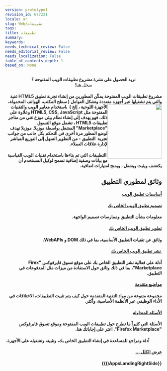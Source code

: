 ```yaml
---
version: prototype1
revision_id: 677221
locale: ar
slug: Web/تطبيقات
tags: 
title: تطبيقات
summary: 
keywords: 
needs_technical_review: False
needs_editorial_review: False
needs_localization: False
table_of_contents_depth: 1
based_on: None
---
```

<div class="standardSidebar" dir="rtl" style="text-align: center;">
 <strong>تريد الحصول على نشرة مشروع تطبيقات الويب المفتوحة ؟</strong><br />
 <a href="https://marketplace.firefox.com/developers/#newsletter-signup">سجل هنا!</a></div>
<h4 dir="rtl" id=".D9.85.D8.B4.D8.B1.D9.88.D8.B9_.D8.AA.D8.B7.D8.A8.D9.8A.D9.82.D8.A7.D8.AA_.D8.A7.D9.84.D9.88.D9.8A.D8.A8_.D8.A7.D9.84.D9.85.D9.81.D8.AA.D9.88.D8.AD.D8.A9_.D9.8A.D9.85.D9.83.D9.86_.D8.A7.D9.84.D9.85.D8.B7.D9.88.D8.B1.D9.8A.D9.86_.D9.85.D9.86_.D8.A5.D9.86.D8.B4.D8.A7.D8.A1_.D8.AA.D8.AC.D8.B1.D8.A8.D8.A9_.D8.AA.D8.B7.D8.A8.D9.8A.D9.82_HTML5_.D8.BA.D9.86.D9.8A.D8.A9_.D9.88.D8.A7.D9.84.D8.AA.D9.8A_.D9.8A.D8.AA.D9.85_.D8.AA.D8.B4.D8.BA.D9.8A.D9.84.D9.87.D8.A7_.D8.B9.D8.A8.D8.B1_.D8.A3.D8.AC.D9.87.D8.B2.D9.87_.D9.85.D8.AA.D8.B9.D8.AF.D8.AF.D8.A9_.D9.88.D8.AA.D8.B4.D9.83.D9.84_.D8.A7.D9.84.D8.B9.D9.88.D8.A7.D9.85.D9.84_(_.D8.B3.D8.B7.D8.AD_.D8.A7.D9.84.D9.85.D9.83.D8.AA.D8.A8.D8.8C_.D8.A7.D9.84.D9.87.D9.88.D8.A7.D8.AA.D9.81_.D8.A7.D9.84.D9.85.D8.AD.D9.85.D9.88.D9.84.D8.A9.D8.8C_.D8.A7.D9.84.D8.A3.D8.AC.D9.87.D8.B2.D8.A9_.D8.A7.D9.84.D9.84.D9.88.D8.AD.D9.8A.D8.A9_.D8.8C_.D8.A5.D9.84.D8.AE_).C2.A0_.D8.A8.D8.A7.D8.B3.D8.AA.D8.AE.D8.AF.D8.A7.D9.85_.D9.85.D8.B9.D8.A7.D9.8A.D9.8A.D8.B1_.D8.A7.D9.84.D9.88.D9.8A.D8.A8_.D9.88.D8.A7.D9.84.D8.AA.D9.82.D9.86.D9.8A.D8.A7.D8.AA_.D8.A7.D9.84.D9.85.D9.81.D8.AA.D9.88.D8.AD.D8.A9_.D9.85.D8.AB.D9.84_HTML5.2C_CSS.2C_JavaScript_.D9.88.D8.B9.D9.84.D8.A7.D9.88.D8.A9_.D8.B9.D9.84.D9.89_.D8.B0.D9.84.D9.83.D8.8C_.D9.81.D9.87.D9.88_.D9.8A.D9.87.D8.AF.D9.81_.D8.A5.D9.84.D9.89_.D8.A5.D9.86.D8.B4.D8.A7.D8.A1_.D9.86.D8.B7.D8.A7.D9.85_.D8.A8.D9.8A.D8.A6.D9.8A_.D9.85.D9.88.D8.B2.D8.B9_.D8.BA.D9.86.D9.8A_.D9.85.D9.86_.D9.85.D8.AA.D8.A7.D8.AC.D8.B1_.D8.AA.D8.B7.D8.A8.D9.8A.D9.82.D8.A7.D8.AA_HTML5_.D8.8C_.D8.AA.D8.B4.D9.85.D9.84_.D8.B3.D9.88.D9.82_.D8.AA.D8.AC.D8.A7.D8.B1.D9.8A.D8.A9_.D8.B4.D9.8F.D8.BA.D9.84.D8.AA_.D8.A8.D9.88.D8.A7.D8.B3.D8.B7.D8.A9_.D9.85.D9.88.D8.B2.D9.8A.D9.84.D8.A7._.D9.85.D9.88.D8.B2.D9.8A.D9.84.D8.A7_.D8.AA.D9.87.D8.AF.D9.81_.D9.84.D9.88.D8.B6.D8.B9_.D8.A7.D9.84.D9.85.D8.B7.D9.88.D8.B1_.D9.85.D8.B1.D8.A9_.D8.A3.D8.AE.D8.B1.D9.89_.D9.81.D9.8A_.D8.A7.D9.84.D8.AA.D8.AD.D9.83.D9.85_.D8.A8.D9.83.D9.84_.D8.AC.D8.A7.D9.86.D8.A8_.D9.85.D9.86_.D8.AC.D9.88.D8.A7.D9.86.D8.A8_.D8.AA.D8.AC.D8.B1.D8.A8.D8.A9.C2.A0_.D8.A7.D9.84.D8.AA.D8.B7.D8.A8.D9.8A.D9.82_-_.D9.85.D9.86_.D8.A7.D9.84.D8.AA.D8.B7.D9.88.D9.8A.D8.B1_.D8.A7.D9.84.D8.B3.D9.87.D9.84_.D8.A5.D9.84.D9.89_.D8.A7.D9.84.D8.AA.D9.88.D8.B2.D9.8A.D8.B9_.D8.A7.D9.84.D9.85.D8.A8.D8.A7.D8.B4.D8.B1_.D9.84.D8.A5.D8.AF.D8.A7.D8.B1.D8.A9_.D8.B9.D9.84.D8.A7.D9.82.D8.A7.D8.AA_.D8.A7.D8.A7.D9.84.D8.B9.D9.85.D9.84.D8.A7.D8.A1.">مشروع تطبيقات الويب المفتوحة يمكّن المطورين من إنشاء تجربة تطبيق HTML5 غنية والتي يتم تشغيلها عبر أجهزه متعددة وتشكل العوامل ( سطح <img alt="" src="https://mdn.mozillademos.org/files/4627/fx-marketplace-icon.png" style="width: 175px; height: 175px; float: right;" />المكتب، الهواتف المحمولة، الأجهزة اللوحية ، إلخ )&nbsp; باستخدام معايير الويب والتقنيات المفتوحة مثل HTML5, CSS, JavaScript وعلاوة على ذلك، فهو يهدف إلى إنشاء نطام بيئي موزع غني من متاجر تطبيقات HTML5 ، تشمل موقع التسوق "Marketplace" المشغل بواسطة موزيلا. موزيلا تهدف لوضع المطور مرة أخرى في التحكم بكل جانب من جوانب تجربة&nbsp; التطبيق - من التطوير السهل إلى التوزيع المباشر لإدارة علاقات العملاء.</h4>
<h4 class="endImageWrapping" dir="rtl">&nbsp;التطبيقات التي تم بناءها باستخدام تقنيات الويب القياسية مع بيانات وصفية إضافية تسمح لوكيل المستخدم أن يكتشف ويثبت ويشغل ، ويمنح امتيازات اضافية.</h4>
<div class="row topicpage-table" dir="rtl">
 <div class="section">
  <h2 class="Documentation" id="Documentation" name="Documentation">وثائق لمطوري التطبيق</h2>
  <h4><a href="/AR/docs/Web/Apps/Basics">أساسيات تطبيق الويب</a></h4>
  <h4><a href="/AR/docs/Web/Apps/Design">تصميم تطبيق الويب الخاص بك</a></h4>
  <h4>معلومات بشأن التطبيق وممارسات تصميم الواجهة.</h4>
  <h4><a href="/AR/docs/Web/Apps/Developing">تطوير تطبيق الويب الخاص بك</a></h4>
  <h4>وثائق عن تقنيات التطبيق الأساسية، بما في ذلك DOM و WebAPIs.</h4>
  <h4><a href="/AR/docs/Web/Apps/Publishing">&nbsp;نشر تطبيق الويب الخاص بك</a></h4>
  <h4><span _mstdst="0_0:3" _mstsrc="0_0:5" id="Dst[0][0:5:0:3]">أدلة</span><span> </span><span _mstdst="0_5:7" _mstsrc="0_7:8" id="Dst[0][7:8:5:7]">على</span><span> </span><span _mstdst="0_9:14" _mstsrc="0_10:20" id="Dst[0][10:20:9:14]">فعالية</span><span> </span><span _mstdst="0_16:18" _mstsrc="0_22:31" id="Dst[0][22:31:16:18]">نشر</span><span> </span><span _mstdst="0_20:26" _mstsrc="0_38:40" id="Dst[0][38:40:20:26]">التطبيق</span><span> </span><span _mstdst="0_28:35" _mstsrc="0_33:36" id="Dst[0][33:36:28:35]">الخاص بك</span><span> </span><span _mstdst="0_37:39" _mstsrc="0_42:43" id="Dst[0][42:43:37:39]">على</span><span> </span><span _mstdst="0_41:49" _mstsrc="0_57:67" id="Dst[0][57:67:41:49]">موقع تسوق</span><span> </span><span _mstdst="0_51:58" _mstsrc="0_49:55" id="Dst[0][49:55:51:58]">فايرفوكس "</span>Firex Marketplace"<span>،</span> بما في ذلك وثائق حول الاستفادة من ميزات مثل المدفوعات في التطبيق.</h4>
  <h4><a href="/AR/docs/Web/Apps/Advanced_topics">مواضيع متقدمة</a></h4>
  <h4><span _mstdst="1_0:5" _mstsrc="1_0:1" id="Dst[1][0:1:0:5]">مجموعة</span><span> </span><span _mstdst="1_7:12" _mstsrc="1_3:12" id="Dst[1][3:12:7:12]">متنوعة من</span><span> </span><span _mstdst="1_14:17" _mstsrc="1_36:43" id="Dst[1][36:43:14:17]">مواد</span><span> </span><span _mstdst="1_19:25" _mstsrc="1_26:34" id="Dst[1][26:34:19:25]">التقنية</span><span> </span><span _mstdst="1_27:34" _mstsrc="1_17:24" id="Dst[1][17:24:27:34]">المتقدمة</span><span> </span><span _mstdst="1_36:38" _mstsrc="1_45:49" id="Dst[1][45:49:36:38]">حول</span><span> </span><span _mstdst="1_40:42" _mstsrc="1_51:53" id="Dst[1][51:53:40:42]">كيف</span><span> </span><span _mstdst="1_44:46" _mstsrc="1_60:62" id="Dst[1][60:62:44:46]">يتم</span><span> </span><span _mstdst="1_48:52" _mstsrc="1_64:72" id="Dst[1][64:72:48:52]">تثبيت</span><span> </span><span _mstdst="1_54:60" _mstsrc="1_55:58" id="Dst[1][55:58:54:60]">التطبيقات، </span><span _mstdst="1_63:72" _mstsrc="1_75:85" id="Dst[1][75:85:63:72]">الاختلافات</span><span> </span><span _mstdst="1_74:75" _mstsrc="1_87:88" id="Dst[1][87:88:74:75]">في</span><span> </span><span _mstdst="1_77:90" _mstsrc="1_90:102" id="Dst[1][90:102:77:90]">الأداء الوظيفي</span><span> </span><span _mstdst="1_92:94" _mstsrc="1_104:109" id="Dst[1][104:109:92:94]">عبر</span><span> </span><span _mstdst="1_96:111" _mstsrc="1_111:119" id="Dst[1][111:119:96:111]">الأنظمة الأساسية</span><span>،</span><span> </span><span _mstdst="1_114:114" _mstsrc="1_122:124" id="Dst[1][122:124:114:114]">و</span><span _mstdst="1_115:118" _mstsrc="1_126:129" id="Dst[1][126:129:115:118]">أكثر</span>.</h4>
  <h4><a href="/AR/docs/Web/Apps/FAQs">الأسئلة المتداولة</a></h4>
  <h4>الأسئلة التي كثيراً ما تطرح حول تطبيقات الويب المفتوحة وموقع تسوق فايرفوكس "Firefox Marketplace". اعثر على إجاباتك هنا.</h4>
  <dl>
   <dd>
    <div class="mttextarea" dir="rtl" id="TranslationOutput">
     <h4 name="div[0]"><span _mstdst="0_0:3" _mstsrc="0_0:5" id="Dst[0][0:5:0:3]">أدلة</span><span> </span><span _mstdst="0_5:5" _mstsrc="0_7:9" id="Dst[0][7:9:5:5]">و</span><span _mstdst="0_6:10" _mstsrc="0_11:20" id="Dst[0][11:20:6:10]">مراجع</span><span> </span><span _mstdst="0_12:12" _mstsrc="0_22:23" id="Dst[0][22:23:12:12]">ل</span><span _mstdst="0_13:19" _mstsrc="0_25:28" id="Dst[0][25:28:13:19]">لمساعدة</span><span> في </span><span _mstdst="0_24:28" _mstsrc="0_34:39" id="Dst[0][34:39:24:28]">إنشاء</span><span> </span><span _mstdst="0_30:36" _mstsrc="0_46:48" id="Dst[0][46:48:30:36]">التطبيق</span><span> </span><span _mstdst="0_38:45" _mstsrc="0_41:44" id="Dst[0][41:44:38:45]">الخاص بك</span><span>، وتثبيته وتشغيله على</span><span> </span><span _mstdst="0_74:80" _mstsrc="0_81:87" id="Dst[0][81:87:74:80]">الأجهزة</span><span>.</span></h4>
    </div>
   </dd>
  </dl>
  <h4><span class="alllinks"><a href="/en-US/docs/tag/Apps">عرض الكلل ...</a></span></h4>
 </div>
 <div class="section">
  <h4>{{AppsLandingRightSide()}}</h4>
 </div>
</div>
<p dir="rtl">&nbsp;</p>

